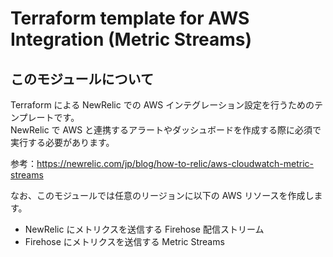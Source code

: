 # Terraform template for AWS Integration (Metric Streams)

## このモジュールについて

Terraform による NewRelic での AWS インテグレーション設定を行うためのテンプレートです。  
NewRelic で AWS と連携するアラートやダッシュボードを作成する際に必須で実行する必要があります。

参考：https://newrelic.com/jp/blog/how-to-relic/aws-cloudwatch-metric-streams

なお、このモジュールでは任意のリージョンに以下の AWS リソースを作成します。

* NewRelic にメトリクスを送信する Firehose 配信ストリーム
* Firehose にメトリクスを送信する Metric Streams
